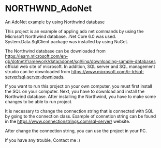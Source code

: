 # NORTHWND_AdoNet
An AdoNet example by using Northwind database

This project is an example of appling ado net commands by using the Microsoft Northwind database. .Net Core 6.0 was used. System.Data.SqlClient package was installed by using NuGet.

The Northwind database can be downloaded from https://learn.microsoft.com/en-gb/dotnet/framework/data/adonet/sql/linq/downloading-sample-databases official web site of microsoft.
In addition, SQL server and SQL management strudio can be downloaded from https://www.microsoft.com/tr-tr/sql-server/sql-server-downloads.

If you want to run this project on your own computer, you must first install the SQL on your computer. Next, you have to download and install the Northwind database. After installing the Northwind, you have to make some changes to be able to run project.

It is necessary to change the connection string that is connected with SQL by going to the connection class. Example of connetion string can be found in the https://www.connectionstrings.com/sql-server/ website.

After change the connection string, you can use the project in your PC.

If you have any trouble, Contact me :)
